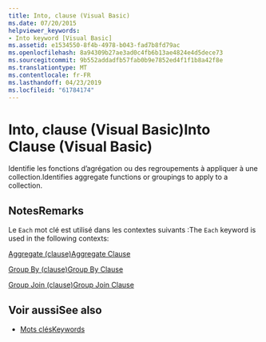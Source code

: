 ```yaml
---
title: Into, clause (Visual Basic)
ms.date: 07/20/2015
helpviewer_keywords:
- Into keyword [Visual Basic]
ms.assetid: e1534550-8f4b-4978-b043-fad7b8fd79ac
ms.openlocfilehash: 8a94309b27ae3ad0c4fb6b13ae4824e4d5dece73
ms.sourcegitcommit: 9b552addadfb57fab0b9e7852ed4f1f1b8a42f8e
ms.translationtype: MT
ms.contentlocale: fr-FR
ms.lasthandoff: 04/23/2019
ms.locfileid: "61784174"
---
```

# <a name="into-clause-visual-basic"></a><span data-ttu-id="f75d4-102">Into, clause (Visual Basic)</span><span class="sxs-lookup"><span data-stu-id="f75d4-102">Into Clause (Visual Basic)</span></span>
<span data-ttu-id="f75d4-103">Identifie les fonctions d’agrégation ou des regroupements à appliquer à une collection.</span><span class="sxs-lookup"><span data-stu-id="f75d4-103">Identifies aggregate functions or groupings to apply to a collection.</span></span>  
  
## <a name="remarks"></a><span data-ttu-id="f75d4-104">Notes</span><span class="sxs-lookup"><span data-stu-id="f75d4-104">Remarks</span></span>  
 <span data-ttu-id="f75d4-105">Le `Each` mot clé est utilisé dans les contextes suivants :</span><span class="sxs-lookup"><span data-stu-id="f75d4-105">The `Each` keyword is used in the following contexts:</span></span>  
  
 [<span data-ttu-id="f75d4-106">Aggregate (clause)</span><span class="sxs-lookup"><span data-stu-id="f75d4-106">Aggregate Clause</span></span>](../../../visual-basic/language-reference/queries/aggregate-clause.md)  
  
 [<span data-ttu-id="f75d4-107">Group By (clause)</span><span class="sxs-lookup"><span data-stu-id="f75d4-107">Group By Clause</span></span>](../../../visual-basic/language-reference/queries/group-by-clause.md)  
  
 [<span data-ttu-id="f75d4-108">Group Join (clause)</span><span class="sxs-lookup"><span data-stu-id="f75d4-108">Group Join Clause</span></span>](../../../visual-basic/language-reference/queries/group-join-clause.md)  
  
## <a name="see-also"></a><span data-ttu-id="f75d4-109">Voir aussi</span><span class="sxs-lookup"><span data-stu-id="f75d4-109">See also</span></span>

- [<span data-ttu-id="f75d4-110">Mots clés</span><span class="sxs-lookup"><span data-stu-id="f75d4-110">Keywords</span></span>](../../../visual-basic/language-reference/keywords/index.md)
